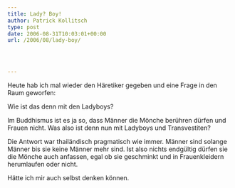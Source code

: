 ```yaml
---
title: Lady? Boy!
author: Patrick Kollitsch
type: post
date: 2006-08-31T10:03:01+00:00
url: /2006/08/lady-boy/




---
```

Heute hab ich mal wieder den H&auml;retiker gegeben und eine Frage in den Raum geworfen:

Wie ist das denn mit den Ladyboys?

Im Buddhismus ist es ja so, dass M&auml;nner die M&ouml;nche ber&uuml;hren d&uuml;rfen und Frauen nicht. Was also ist denn nun mit Ladyboys und Transvestiten?

Die Antwort war thail&auml;ndisch pragmatisch wie immer. M&auml;nner sind solange M&auml;nner bis sie keine M&auml;nner mehr sind. Ist also nichts endg&uuml;ltig d&uuml;rfen sie die M&ouml;nche auch anfassen, egal ob sie geschminkt und in Frauenkleidern herumlaufen oder nicht.

H&auml;tte ich mir auch selbst denken k&ouml;nnen.